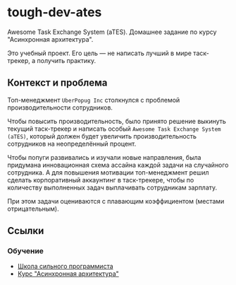 # tough-dev-ates
Awesome Task Exchange System (aTES). Домашнее задание по курсу "Асинхронная архитектура".  

Это учебный проект. Его цель — не написать лучший в мире таск-трекер, а получить практику.

## Контекст и проблема
Топ-менеджмент `UberPopug Inc` столкнулся с проблемой производительности сотрудников. 

Чтобы повысить производительность, было принято решение выкинуть текущий таск-трекер и написать особый 
`Awesome Task Exchange System (aTES)`, который должен будет увеличить производительность сотрудников на неопределённый процент. 

Чтобы попуги развивались и изучали новые направления, была придумана инновационная схема ассайна каждой задачи 
на случайного сотрудника. А для повышения мотивации топ-менеджмент решил сделать корпоративный аккаунтинг в таск-трекере, 
чтобы по количеству выполненных задач выплачивать сотрудникам зарплату. 

При этом задачи оцениваются с плавающим коэффициентом (местами отрицательным).

## Ссылки

### Обучение

* [Школа сильного программиста](https://tough-dev.school)
* [Курс "Асинхронная архитектура"](https://tough-dev.school/architecture)
